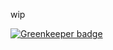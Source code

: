 wip

[![Greenkeeper badge](https://badges.greenkeeper.io/kumavis/regl-vr.svg)](https://greenkeeper.io/)
